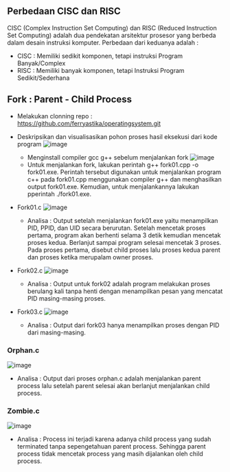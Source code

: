 ## Perbedaan CISC dan RISC

CISC (Complex Instruction Set Computing) dan RISC (Reduced Instruction Set Computing) adalah dua pendekatan arsitektur prosesor yang berbeda dalam desain instruksi komputer. 
Perbedaan dari keduanya adalah : 
- CISC : Memiliki sedikit komponen, tetapi instruksi Program Banyak/Complex
- RISC : Memiliki banyak komponen, tetapi Instruksi Program Sedikit/Sederhana

## Fork : Parent - Child Process

- Melakukan clonning repo : https://github.com/ferryastika/operatingsystem.git
- Deskripsikan dan visualisasikan pohon proses hasil eksekusi dari kode program
![image](https://github.com/Meiradina/SysOP24-3123521023/assets/160557713/50f14295-d2f9-40bd-9ea0-fe5f5225729d)
  - Menginstall compiler gcc g++ sebelum menjalankan fork
![image](https://github.com/Meiradina/SysOP24-3123521023/assets/160557713/2a2b264f-4415-4af3-817c-e5627772b456)
  - Untuk menjalankan fork, lakukan perintah g++ fork01.cpp -o fork01.exe.
  Perintah tersebut digunakan untuk menjalankan program c++ pada fork01.cpp menggunakan compiler g++ dan menghasilkan output fork01.exe.
  Kemudian, untuk menjalankannya lakukan pperintah ./fork01.exe.
- Fork01.c
![image](https://github.com/Meiradina/SysOP24-3123521023/assets/160557713/ced88419-6af0-44ea-bddb-c316eb9574fd)
    - Analisa :
    Output setelah menjalankan fork01.exe yaitu menampilkan PID, PPID, dan UID secara berurutan. Setelah mencetak proses pertama, program akan berhenti selama 3 detik kemudian mencetak proses kedua. Berlanjut sampai program selesai mencetak 3 proses. Pada proses pertama, disebut child proses lalu proses kedua parent dan proses ketika merupalam owner proses. 

- Fork02.c
![image](https://github.com/Meiradina/SysOP24-3123521023/assets/160557713/21934d0f-131f-4a03-a1d4-98a1646f3d8a)
  - Analisa :
  Output untuk fork02 adalah program melakukan proses berulang kali tanpa henti dengan menampilkan pesan yang mencatat PID masing-masing proses.

- Fork03.c
![image](https://github.com/Meiradina/SysOP24-3123521023/assets/160557713/ddf97380-6d33-4e3d-917e-1623069bb687)
  - Analisa :
  Output dari fork03 hanya menampilkan proses dengan PID dari masing-masing.

### Orphan.c
![image](https://github.com/Meiradina/SysOP24-3123521023/assets/160557713/57a278a1-184d-40c8-8c1f-96c0f0780d55)
  - Analisa : 
  Output dari proses orphan.c adalah menjalankan parent process lalu setelah parent selesai akan berlanjut menjalankan child process. 

### Zombie.c
![image](https://github.com/Meiradina/SysOP24-3123521023/assets/160557713/ebe0643f-8888-46f4-9893-f994283b9a56)
  - Analisa : 
  Process ini terjadi karena adanya child process yang sudah terminated tanpa sepengetahuan parent process. Sehingga parent process tidak mencetak process yang masih dijalankan oleh child process. 



